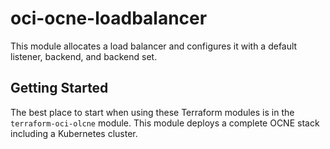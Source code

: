 # oci-ocne-loadbalancer

This module allocates a load balancer and configures it with a default listener, backend, and backend set.

## Getting Started

The best place to start when using these Terraform modules is in the `terraform-oci-olcne` module.  This module deploys a complete OCNE stack including a Kubernetes cluster.
